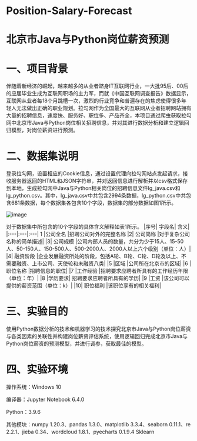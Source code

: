 # Position-Salary-Forecast
# 北京市Java与Python岗位薪资预测
# 一、项目背景
伴随着新经济的崛起，越来越多的从业者跻身IT互联网行业，一大批95后、00后的应届毕业生成为互联网职场的主力军，而就《中国互联网调查报告》数据显示，互联网从业者每18个月跳槽一次，激烈的行业竞争和普遍存在的焦虑使得很多年轻人无法做出正确的职业规划。拉勾网作为全国最大的互联网从业者招聘网站拥有大量的招聘信息，速度快、服务好、职位多、产品齐全，本项目通过爬虫获取拉勾网中北京市Java与Python岗位相关招聘信息，并对其进行数据分析和建立逻辑回归模型，对岗位薪资进行预测。
# 二、数据集说明
登录拉勾网，设置相应的Cookie信息，通过设置代理向拉勾网站点发起请求，接收服务器返回的HTML和JSON字符串，并对返回信息进行解析并以csv格式保存到本地，生成拉勾网中Java与Python相关岗位的招聘信息文件lg_java.csv和lg_python.csv。其中，lg_java.csv中共包含2994条数据，lg_python.csv中共包含681条数据，每个数据集各包含10个字段，数据集的部分数据如图1所示。

![image](https://user-images.githubusercontent.com/68093996/159115979-dfa9e9c6-cf3d-4817-a828-2354da6d474b.png)

对于数据集中所包含的10个字段的具体含义解释如表1所示。
|序号|	字段名|	含义|
|:---|:---|:---|
1	|公司全名	|招聘公司对外的完整名称
|2|	公司简称	|对于复杂公司名称的简单描述|
|3|	公司规模	|公司内部人员的数量，共分为少于15人、15-50人、50-150人、150-500人、500-2000人、2000人以上六个级别（单位：人）|
|4|	融资阶段	|企业发展融资所处的阶段，包括A轮、B轮、C轮、D轮及以上、不需要融资、上市公司、天使轮和未融资八类|
|5	|区域	|公司所在北京市的区域|
|6	|职位名称	|招聘信息的职位|
|7	|工作经验	|招聘要求应聘者所具有的工作经历年限（单位：年）|
|8	|学历要求|	招聘要求应聘者所具有的学历|
|9	|工资	|该公司可以提供的薪资范围（单位：k）|
|10|	职位福利	|该职位享有的相关福利|
# 三、实验目的
使用Python数据分析的技术和机器学习的技术探究北京市Java与Python岗位薪资与各类因素的关联性并构建岗位薪资评估系统，使用逻辑回归完成北京市Java与Python岗位薪资的预测模型，并进行调参，获取最佳的模型。
# 四、实验环境
操作系统：Windows 10

编译器：Jupyter Notebook 6.4.0

Python：3.9.6

其他模块：numpy 1.20.3、pandas 1.3.0、matplotlib 3.3.4、seaborn 0.11.1、re 2.2.1、jieba 0.34、wordcloud 1.8.1、pyecharts 0.1.9.4
Sklearn
